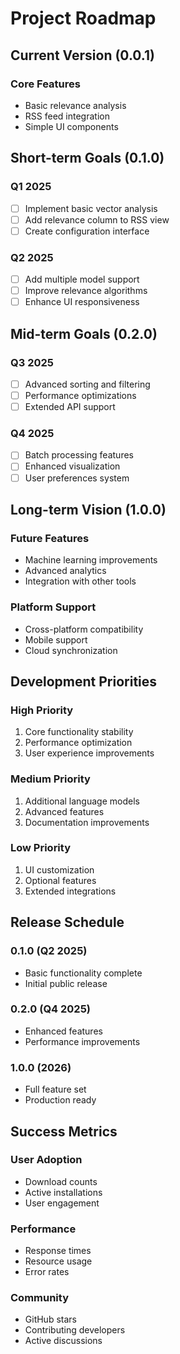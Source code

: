 # Project Roadmap

## Current Version (0.0.1)

### Core Features

- Basic relevance analysis
- RSS feed integration
- Simple UI components

## Short-term Goals (0.1.0)

### Q1 2025

- [ ] Implement basic vector analysis
- [ ] Add relevance column to RSS view
- [ ] Create configuration interface

### Q2 2025

- [ ] Add multiple model support
- [ ] Improve relevance algorithms
- [ ] Enhance UI responsiveness

## Mid-term Goals (0.2.0)

### Q3 2025

- [ ] Advanced sorting and filtering
- [ ] Performance optimizations
- [ ] Extended API support

### Q4 2025

- [ ] Batch processing features
- [ ] Enhanced visualization
- [ ] User preferences system

## Long-term Vision (1.0.0)

### Future Features

- Machine learning improvements
- Advanced analytics
- Integration with other tools

### Platform Support

- Cross-platform compatibility
- Mobile support
- Cloud synchronization

## Development Priorities

### High Priority

1. Core functionality stability
2. Performance optimization
3. User experience improvements

### Medium Priority

1. Additional language models
2. Advanced features
3. Documentation improvements

### Low Priority

1. UI customization
2. Optional features
3. Extended integrations

## Release Schedule

### 0.1.0 (Q2 2025)

- Basic functionality complete
- Initial public release

### 0.2.0 (Q4 2025)

- Enhanced features
- Performance improvements

### 1.0.0 (2026)

- Full feature set
- Production ready

## Success Metrics

### User Adoption

- Download counts
- Active installations
- User engagement

### Performance

- Response times
- Resource usage
- Error rates

### Community

- GitHub stars
- Contributing developers
- Active discussions
